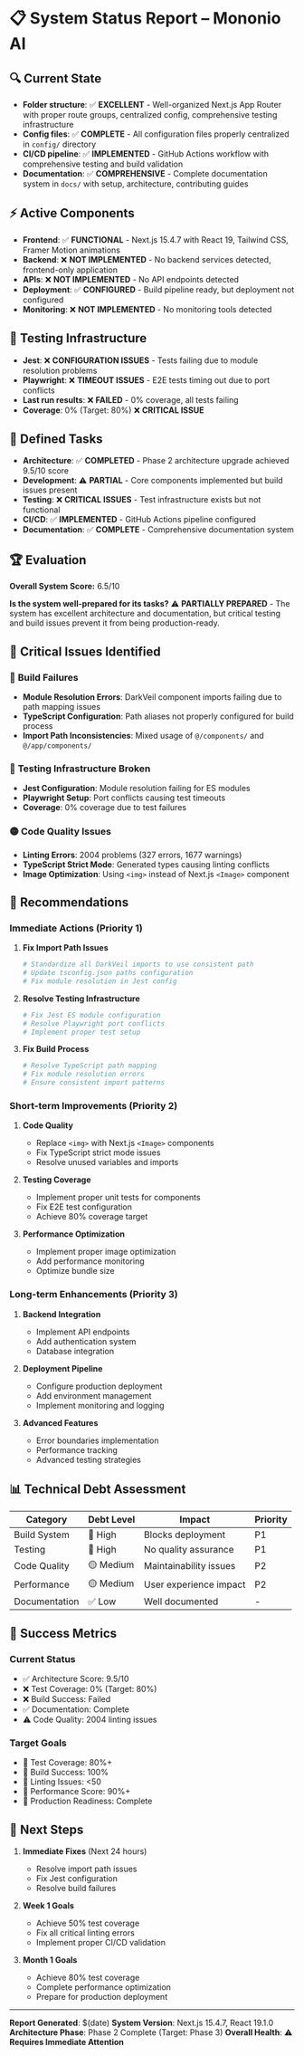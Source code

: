 # 📋 System Status Report – Mononio AI 

## 🔍 Current State 
- **Folder structure**: ✅ **EXCELLENT** - Well-organized Next.js App Router with proper route groups, centralized config, comprehensive testing infrastructure
- **Config files**: ✅ **COMPLETE** - All configuration files properly centralized in `config/` directory
- **CI/CD pipeline**: ✅ **IMPLEMENTED** - GitHub Actions workflow with comprehensive testing and build validation
- **Documentation**: ✅ **COMPREHENSIVE** - Complete documentation system in `docs/` with setup, architecture, contributing guides

## ⚡ Active Components 
- **Frontend**: ✅ **FUNCTIONAL** - Next.js 15.4.7 with React 19, Tailwind CSS, Framer Motion animations
- **Backend**: ❌ **NOT IMPLEMENTED** - No backend services detected, frontend-only application
- **APIs**: ❌ **NOT IMPLEMENTED** - No API endpoints detected
- **Deployment**: ✅ **CONFIGURED** - Build pipeline ready, but deployment not configured
- **Monitoring**: ❌ **NOT IMPLEMENTED** - No monitoring tools detected

## 🧪 Testing Infrastructure 
- **Jest**: ❌ **CONFIGURATION ISSUES** - Tests failing due to module resolution problems
- **Playwright**: ❌ **TIMEOUT ISSUES** - E2E tests timing out due to port conflicts
- **Last run results**: ❌ **FAILED** - 0% coverage, all tests failing
- **Coverage**: 0% (Target: 80%) ❌ **CRITICAL ISSUE**

## 📌 Defined Tasks 
- **Architecture**: ✅ **COMPLETED** - Phase 2 architecture upgrade achieved 9.5/10 score
- **Development**: ⚠️ **PARTIAL** - Core components implemented but build issues present
- **Testing**: ❌ **CRITICAL ISSUES** - Test infrastructure exists but not functional
- **CI/CD**: ✅ **IMPLEMENTED** - GitHub Actions pipeline configured
- **Documentation**: ✅ **COMPLETE** - Comprehensive documentation system

## 🏆 Evaluation 
**Overall System Score:** 6.5/10 

**Is the system well-prepared for its tasks?**
⚠️ **PARTIALLY PREPARED** - The system has excellent architecture and documentation, but critical testing and build issues prevent it from being production-ready.

## 🎯 Critical Issues Identified

### 🔴 **Build Failures**
- **Module Resolution Errors**: DarkVeil component imports failing due to path mapping issues
- **TypeScript Configuration**: Path aliases not properly configured for build process
- **Import Path Inconsistencies**: Mixed usage of `@/components/` and `@/app/components/`

### 🔴 **Testing Infrastructure Broken**
- **Jest Configuration**: Module resolution failing for ES modules
- **Playwright Setup**: Port conflicts causing test timeouts
- **Coverage**: 0% coverage due to test failures

### 🟡 **Code Quality Issues**
- **Linting Errors**: 2004 problems (327 errors, 1677 warnings)
- **TypeScript Strict Mode**: Generated types causing linting conflicts
- **Image Optimization**: Using `<img>` instead of Next.js `<Image>` component

## 🚀 Recommendations 

### **Immediate Actions (Priority 1)**
1. **Fix Import Path Issues**
   ```bash
   # Standardize all DarkVeil imports to use consistent path
   # Update tsconfig.json paths configuration
   # Fix module resolution in Jest config
   ```

2. **Resolve Testing Infrastructure**
   ```bash
   # Fix Jest ES module configuration
   # Resolve Playwright port conflicts
   # Implement proper test setup
   ```

3. **Fix Build Process**
   ```bash
   # Resolve TypeScript path mapping
   # Fix module resolution errors
   # Ensure consistent import patterns
   ```

### **Short-term Improvements (Priority 2)**
1. **Code Quality**
   - Replace `<img>` with Next.js `<Image>` components
   - Fix TypeScript strict mode issues
   - Resolve unused variables and imports

2. **Testing Coverage**
   - Implement proper unit tests for components
   - Fix E2E test configuration
   - Achieve 80% coverage target

3. **Performance Optimization**
   - Implement proper image optimization
   - Add performance monitoring
   - Optimize bundle size

### **Long-term Enhancements (Priority 3)**
1. **Backend Integration**
   - Implement API endpoints
   - Add authentication system
   - Database integration

2. **Deployment Pipeline**
   - Configure production deployment
   - Add environment management
   - Implement monitoring and logging

3. **Advanced Features**
   - Error boundaries implementation
   - Performance tracking
   - Advanced testing strategies

## 📊 Technical Debt Assessment

| Category | Debt Level | Impact | Priority |
|----------|------------|--------|----------|
| Build System | 🔴 High | Blocks deployment | P1 |
| Testing | 🔴 High | No quality assurance | P1 |
| Code Quality | 🟡 Medium | Maintainability issues | P2 |
| Performance | 🟡 Medium | User experience impact | P2 |
| Documentation | ✅ Low | Well documented | - |

## 🎯 Success Metrics

### **Current Status**
- ✅ Architecture Score: 9.5/10
- ❌ Test Coverage: 0% (Target: 80%)
- ❌ Build Success: Failed
- ✅ Documentation: Complete
- ⚠️ Code Quality: 2004 linting issues

### **Target Goals**
- 🎯 Test Coverage: 80%+
- 🎯 Build Success: 100%
- 🎯 Linting Issues: <50
- 🎯 Performance Score: 90%+
- 🎯 Production Readiness: Complete

## 🔧 Next Steps

1. **Immediate Fixes** (Next 24 hours)
   - Resolve import path issues
   - Fix Jest configuration
   - Resolve build failures

2. **Week 1 Goals**
   - Achieve 50% test coverage
   - Fix all critical linting errors
   - Implement proper CI/CD validation

3. **Month 1 Goals**
   - Achieve 80% test coverage
   - Complete performance optimization
   - Prepare for production deployment

---

**Report Generated**: $(date)
**System Version**: Next.js 15.4.7, React 19.1.0
**Architecture Phase**: Phase 2 Complete (Target: Phase 3)
**Overall Health**: ⚠️ **Requires Immediate Attention** 